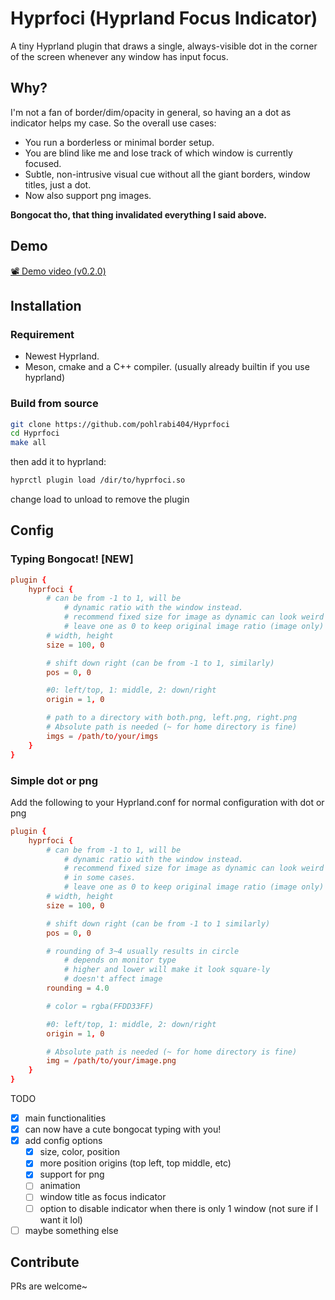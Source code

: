 # Hyprfoci (Hyprland Focus Indicator)

A tiny Hyprland plugin that draws a single, always-visible dot in the corner of the screen whenever any window has input focus.

## Why?

I'm not a fan of border/dim/opacity in general, so having an a dot as indicator helps my case.
So the overall use cases: 
- You run a borderless or minimal border setup.
- You are blind like me and lose track of which window is currently focused.
- Subtle, non-intrusive visual cue without all the giant borders, window titles, just a dot.
- Now also support png images.

**Bongocat tho, that thing invalidated everything I said above.**

## Demo
[📽️ Demo video (v0.2.0)](https://github.com/user-attachments/assets/677dee35-c2f8-4fef-8014-55c800b47688)


## Installation
### Requirement
- Newest Hyprland.
- Meson, cmake and a C++ compiler. (usually already builtin if you use hyprland) 

### Build from source
```bash
git clone https://github.com/pohlrabi404/Hyprfoci
cd Hyprfoci
make all
```
then add it to hyprland:
```bash
hyprctl plugin load /dir/to/hyprfoci.so
```
change load to unload to remove the plugin

## Config

### Typing Bongocat! [**NEW**]
```hyprland.conf
plugin {
	hyprfoci {
		# can be from -1 to 1, will be
			# dynamic ratio with the window instead.
			# recommend fixed size for image as dynamic can look weird
			# leave one as 0 to keep original image ratio (image only)
		# width, height
		size = 100, 0 			

		# shift down right (can be from -1 to 1, similarly)
		pos = 0, 0

		#0: left/top, 1: middle, 2: down/right
		origin = 1, 0 

        # path to a directory with both.png, left.png, right.png
		# Absolute path is needed (~ for home directory is fine)
		imgs = /path/to/your/imgs
	}
}
```

### Simple dot or png
Add the following to your Hyprland.conf for normal configuration with dot or png
```hyprland.conf
plugin {
	hyprfoci {
		# can be from -1 to 1, will be
			# dynamic ratio with the window instead.
			# recommend fixed size for image as dynamic can look weird
			# in some cases.
			# leave one as 0 to keep original image ratio (image only)
		# width, height
		size = 100, 0 			

		# shift down right (can be from -1 to 1 similarly)
		pos = 0, 0

		# rounding of 3~4 usually results in circle
			# depends on monitor type
			# higher and lower will make it look square-ly
			# doesn't affect image
		rounding = 4.0

		# color = rgba(FFDD33FF)

		#0: left/top, 1: middle, 2: down/right
		origin = 1, 0 

		# Absolute path is needed (~ for home directory is fine)
		img = /path/to/your/image.png
	}
}
```


TODO
- [x] main functionalities
- [x] can now have a cute bongocat typing with you!
- [x] add config options
    - [x] size, color, position
    - [x] more position origins (top left, top middle, etc)
    - [x] support for png
    - [ ] animation
    - [ ] window title as focus indicator
    - [ ] option to disable indicator when there is only 1 window (not sure if I want it lol)
- [ ] maybe something else

## Contribute
PRs are welcome~
